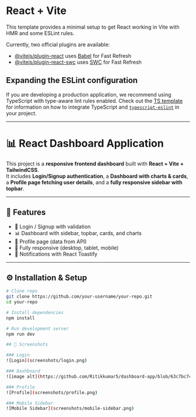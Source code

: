 # React + Vite

This template provides a minimal setup to get React working in Vite with HMR and some ESLint rules.

Currently, two official plugins are available:

- [@vitejs/plugin-react](https://github.com/vitejs/vite-plugin-react/blob/main/packages/plugin-react) uses [Babel](https://babeljs.io/) for Fast Refresh
- [@vitejs/plugin-react-swc](https://github.com/vitejs/vite-plugin-react/blob/main/packages/plugin-react-swc) uses [SWC](https://swc.rs/) for Fast Refresh

## Expanding the ESLint configuration

If you are developing a production application, we recommend using TypeScript with type-aware lint rules enabled. Check out the [TS template](https://github.com/vitejs/vite/tree/main/packages/create-vite/template-react-ts) for information on how to integrate TypeScript and [`typescript-eslint`](https://typescript-eslint.io) in your project.
 
---

# 📊 React Dashboard Application

This project is a **responsive frontend dashboard** built with **React + Vite + TailwindCSS**.  
It includes **Login/Signup authentication**, a **Dashboard with charts & cards**, a **Profile page fetching user details**, and a **fully responsive sidebar with topbar**.  

---

## 🚀 Features
- 🔑 Login / Signup with validation  
- 📊 Dashboard with sidebar, topbar, cards, and charts  
- 👤 Profile page (data from API)  
- 📱 Fully responsive (desktop, tablet, mobile)  
- 🔔 Notifications with React Toastify  

---

## ⚙️ Installation & Setup

```bash
# Clone repo
git clone https://github.com/your-username/your-repo.git
cd your-repo

# Install dependencies
npm install

# Run development server
npm run dev

## 📸 Screenshots

### Login  
![Login](screenshots/login.png)  

### Dashboard  
![image alt](https://github.com/Ritikkumar5/dashboard-app/blob/63c7bc7c1ac022b0130aa81f88865fa359399792/screenshots/dashboard.png)  

### Profile  
![Profile](screenshots/profile.png)  

### Mobile Sidebar  
![Mobile Sidebar](screenshots/mobile-sidebar.png) 
